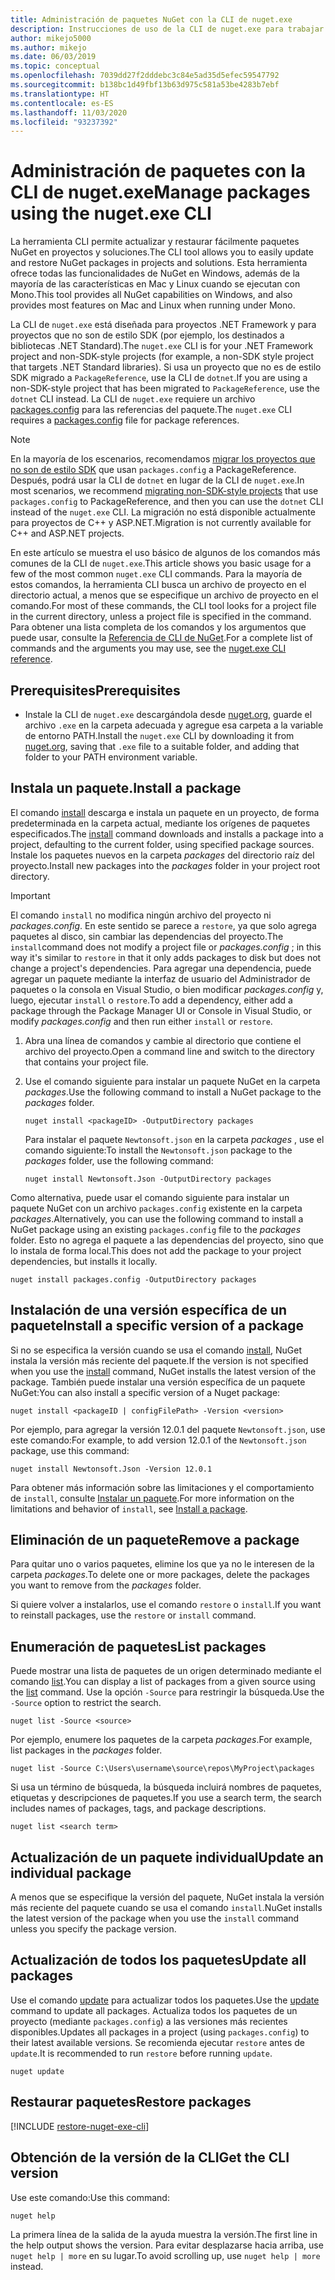 ```yaml
---
title: Administración de paquetes NuGet con la CLI de nuget.exe
description: Instrucciones de uso de la CLI de nuget.exe para trabajar con paquetes NuGet.
author: mikejo5000
ms.author: mikejo
ms.date: 06/03/2019
ms.topic: conceptual
ms.openlocfilehash: 7039dd27f2dddebc3c84e5ad35d5efec59547792
ms.sourcegitcommit: b138bc1d49fbf13b63d975c581a53be4283b7ebf
ms.translationtype: HT
ms.contentlocale: es-ES
ms.lasthandoff: 11/03/2020
ms.locfileid: "93237392"
---
```

# <a name="manage-packages-using-the-nugetexe-cli"></a><span data-ttu-id="5f61b-103">Administración de paquetes con la CLI de nuget.exe</span><span class="sxs-lookup"><span data-stu-id="5f61b-103">Manage packages using the nuget.exe CLI</span></span>

<span data-ttu-id="5f61b-104">La herramienta CLI permite actualizar y restaurar fácilmente paquetes NuGet en proyectos y soluciones.</span><span class="sxs-lookup"><span data-stu-id="5f61b-104">The CLI tool allows you to easily update and restore NuGet packages in projects and solutions.</span></span> <span data-ttu-id="5f61b-105">Esta herramienta ofrece todas las funcionalidades de NuGet en Windows, además de la mayoría de las características en Mac y Linux cuando se ejecutan con Mono.</span><span class="sxs-lookup"><span data-stu-id="5f61b-105">This tool provides all NuGet capabilities on Windows, and also provides most features on Mac and Linux when running under Mono.</span></span>

<span data-ttu-id="5f61b-106">La CLI de `nuget.exe` está diseñada para proyectos .NET Framework y para proyectos que no son de estilo SDK (por ejemplo, los destinados a bibliotecas .NET Standard).</span><span class="sxs-lookup"><span data-stu-id="5f61b-106">The `nuget.exe` CLI is for your .NET Framework project and non-SDK-style projects (for example, a non-SDK style project that targets .NET Standard libraries).</span></span> <span data-ttu-id="5f61b-107">Si usa un proyecto que no es de estilo SDK migrado a `PackageReference`, use la CLI de `dotnet`.</span><span class="sxs-lookup"><span data-stu-id="5f61b-107">If you are using a non-SDK-style project that has been migrated to `PackageReference`, use the `dotnet` CLI instead.</span></span> <span data-ttu-id="5f61b-108">La CLI de `nuget.exe` requiere un archivo [packages.config](../reference/packages-config.md) para las referencias del paquete.</span><span class="sxs-lookup"><span data-stu-id="5f61b-108">The `nuget.exe` CLI requires a [packages.config](../reference/packages-config.md) file for package references.</span></span>

> [!NOTE]
> <span data-ttu-id="5f61b-109">En la mayoría de los escenarios, recomendamos [migrar los proyectos que no son de estilo SDK](../consume-packages/migrate-packages-config-to-package-reference.md) que usan `packages.config` a PackageReference. Después, podrá usar la CLI de `dotnet` en lugar de la CLI de `nuget.exe`.</span><span class="sxs-lookup"><span data-stu-id="5f61b-109">In most scenarios, we recommend [migrating non-SDK-style projects](../consume-packages/migrate-packages-config-to-package-reference.md) that use `packages.config` to PackageReference, and then you can use the `dotnet` CLI instead of the `nuget.exe` CLI.</span></span> <span data-ttu-id="5f61b-110">La migración no está disponible actualmente para proyectos de C++ y ASP.NET.</span><span class="sxs-lookup"><span data-stu-id="5f61b-110">Migration is not currently available for C++ and ASP.NET projects.</span></span>

<span data-ttu-id="5f61b-111">En este artículo se muestra el uso básico de algunos de los comandos más comunes de la CLI de `nuget.exe`.</span><span class="sxs-lookup"><span data-stu-id="5f61b-111">This article shows you basic usage for a few of the most common `nuget.exe` CLI commands.</span></span> <span data-ttu-id="5f61b-112">Para la mayoría de estos comandos, la herramienta CLI busca un archivo de proyecto en el directorio actual, a menos que se especifique un archivo de proyecto en el comando.</span><span class="sxs-lookup"><span data-stu-id="5f61b-112">For most of these commands, the CLI tool looks for a project file in the current directory, unless a project file is specified in the command.</span></span> <span data-ttu-id="5f61b-113">Para obtener una lista completa de los comandos y los argumentos que puede usar, consulte la [Referencia de CLI de NuGet](../reference/nuget-exe-cli-reference.md).</span><span class="sxs-lookup"><span data-stu-id="5f61b-113">For a complete list of commands and the arguments you may use, see the [nuget.exe CLI reference](../reference/nuget-exe-cli-reference.md).</span></span>

## <a name="prerequisites"></a><span data-ttu-id="5f61b-114">Prerequisites</span><span class="sxs-lookup"><span data-stu-id="5f61b-114">Prerequisites</span></span>

- <span data-ttu-id="5f61b-115">Instale la CLI de `nuget.exe` descargándola desde [nuget.org](https://dist.nuget.org/win-x86-commandline/latest/nuget.exe), guarde el archivo `.exe` en la carpeta adecuada y agregue esa carpeta a la variable de entorno PATH.</span><span class="sxs-lookup"><span data-stu-id="5f61b-115">Install the `nuget.exe` CLI by downloading it from [nuget.org](https://dist.nuget.org/win-x86-commandline/latest/nuget.exe), saving that `.exe` file to a suitable folder, and adding that folder to your PATH environment variable.</span></span>

## <a name="install-a-package"></a><span data-ttu-id="5f61b-116">Instala un paquete.</span><span class="sxs-lookup"><span data-stu-id="5f61b-116">Install a package</span></span>

<span data-ttu-id="5f61b-117">El comando [install](../reference/cli-reference/cli-ref-install.md) descarga e instala un paquete en un proyecto, de forma predeterminada en la carpeta actual, mediante los orígenes de paquetes especificados.</span><span class="sxs-lookup"><span data-stu-id="5f61b-117">The [install](../reference/cli-reference/cli-ref-install.md) command downloads and installs a package into a project, defaulting to the current folder, using specified package sources.</span></span> <span data-ttu-id="5f61b-118">Instale los paquetes nuevos en la carpeta *packages* del directorio raíz del proyecto.</span><span class="sxs-lookup"><span data-stu-id="5f61b-118">Install new packages into the *packages* folder in your project root directory.</span></span>

> [!IMPORTANT]
> <span data-ttu-id="5f61b-119">El comando `install` no modifica ningún archivo del proyecto ni *packages.config*. En este sentido se parece a `restore`, ya que solo agrega paquetes al disco, sin cambiar las dependencias del proyecto.</span><span class="sxs-lookup"><span data-stu-id="5f61b-119">The `install`command does not modify a project file or *packages.config* ; in this way it's similar to `restore` in that it only adds packages to disk but does not change a project's dependencies.</span></span> <span data-ttu-id="5f61b-120">Para agregar una dependencia, puede agregar un paquete mediante la interfaz de usuario del Administrador de paquetes o la consola en Visual Studio, o bien modificar *packages.config* y, luego, ejecutar `install` o `restore`.</span><span class="sxs-lookup"><span data-stu-id="5f61b-120">To add a dependency, either add a package through the Package Manager UI or Console in Visual Studio, or modify *packages.config* and then run either `install` or `restore`.</span></span>

1. <span data-ttu-id="5f61b-121">Abra una línea de comandos y cambie al directorio que contiene el archivo del proyecto.</span><span class="sxs-lookup"><span data-stu-id="5f61b-121">Open a command line and switch to the directory that contains your project file.</span></span>

2. <span data-ttu-id="5f61b-122">Use el comando siguiente para instalar un paquete NuGet en la carpeta *packages*.</span><span class="sxs-lookup"><span data-stu-id="5f61b-122">Use the following command to install a NuGet package to the *packages* folder.</span></span>

    ```cli
    nuget install <packageID> -OutputDirectory packages
    ```

    <span data-ttu-id="5f61b-123">Para instalar el paquete `Newtonsoft.json` en la carpeta *packages* , use el comando siguiente:</span><span class="sxs-lookup"><span data-stu-id="5f61b-123">To install the `Newtonsoft.json` package to the *packages* folder, use the following command:</span></span>

    ```cli
    nuget install Newtonsoft.Json -OutputDirectory packages
    ```

<span data-ttu-id="5f61b-124">Como alternativa, puede usar el comando siguiente para instalar un paquete NuGet con un archivo `packages.config` existente en la carpeta *packages*.</span><span class="sxs-lookup"><span data-stu-id="5f61b-124">Alternatively, you can use the following command to install a NuGet package using an existing `packages.config` file to the *packages* folder.</span></span> <span data-ttu-id="5f61b-125">Esto no agrega el paquete a las dependencias del proyecto, sino que lo instala de forma local.</span><span class="sxs-lookup"><span data-stu-id="5f61b-125">This does not add the package to your project dependencies, but installs it locally.</span></span>

```cli
nuget install packages.config -OutputDirectory packages
```

## <a name="install-a-specific-version-of-a-package"></a><span data-ttu-id="5f61b-126">Instalación de una versión específica de un paquete</span><span class="sxs-lookup"><span data-stu-id="5f61b-126">Install a specific version of a package</span></span>

<span data-ttu-id="5f61b-127">Si no se especifica la versión cuando se usa el comando [install](../reference/cli-reference/cli-ref-install.md), NuGet instala la versión más reciente del paquete.</span><span class="sxs-lookup"><span data-stu-id="5f61b-127">If the version is not specified when you use the [install](../reference/cli-reference/cli-ref-install.md) command, NuGet installs the latest version of the package.</span></span> <span data-ttu-id="5f61b-128">También puede instalar una versión específica de un paquete NuGet:</span><span class="sxs-lookup"><span data-stu-id="5f61b-128">You can also install a specific version of a Nuget package:</span></span>

```cli
nuget install <packageID | configFilePath> -Version <version>
```

<span data-ttu-id="5f61b-129">Por ejemplo, para agregar la versión 12.0.1 del paquete `Newtonsoft.json`, use este comando:</span><span class="sxs-lookup"><span data-stu-id="5f61b-129">For example, to add version 12.0.1 of the `Newtonsoft.json` package, use this command:</span></span>

```cli
nuget install Newtonsoft.Json -Version 12.0.1
```

<span data-ttu-id="5f61b-130">Para obtener más información sobre las limitaciones y el comportamiento de `install`, consulte [Instalar un paquete](#install-a-package).</span><span class="sxs-lookup"><span data-stu-id="5f61b-130">For more information on the limitations and behavior of `install`, see [Install a package](#install-a-package).</span></span>

## <a name="remove-a-package"></a><span data-ttu-id="5f61b-131">Eliminación de un paquete</span><span class="sxs-lookup"><span data-stu-id="5f61b-131">Remove a package</span></span>

<span data-ttu-id="5f61b-132">Para quitar uno o varios paquetes, elimine los que ya no le interesen de la carpeta *packages*.</span><span class="sxs-lookup"><span data-stu-id="5f61b-132">To delete one or more packages, delete the packages you want to remove from the *packages* folder.</span></span>

<span data-ttu-id="5f61b-133">Si quiere volver a instalarlos, use el comando `restore` o `install`.</span><span class="sxs-lookup"><span data-stu-id="5f61b-133">If you want to reinstall packages, use the `restore` or `install` command.</span></span>

## <a name="list-packages"></a><span data-ttu-id="5f61b-134">Enumeración de paquetes</span><span class="sxs-lookup"><span data-stu-id="5f61b-134">List packages</span></span>

<span data-ttu-id="5f61b-135">Puede mostrar una lista de paquetes de un origen determinado mediante el comando [list](../reference/cli-reference/cli-ref-list.md).</span><span class="sxs-lookup"><span data-stu-id="5f61b-135">You can display a list of packages from a given source using the [list](../reference/cli-reference/cli-ref-list.md) command.</span></span> <span data-ttu-id="5f61b-136">Use la opción `-Source` para restringir la búsqueda.</span><span class="sxs-lookup"><span data-stu-id="5f61b-136">Use the `-Source` option to restrict the search.</span></span>

```cli
nuget list -Source <source>
```

<span data-ttu-id="5f61b-137">Por ejemplo, enumere los paquetes de la carpeta *packages*.</span><span class="sxs-lookup"><span data-stu-id="5f61b-137">For example, list packages in the *packages* folder.</span></span>

```cli
nuget list -Source C:\Users\username\source\repos\MyProject\packages
```

<span data-ttu-id="5f61b-138">Si usa un término de búsqueda, la búsqueda incluirá nombres de paquetes, etiquetas y descripciones de paquetes.</span><span class="sxs-lookup"><span data-stu-id="5f61b-138">If you use a search term, the search includes names of packages, tags, and package descriptions.</span></span>

```cli
nuget list <search term>
```

## <a name="update-an-individual-package"></a><span data-ttu-id="5f61b-139">Actualización de un paquete individual</span><span class="sxs-lookup"><span data-stu-id="5f61b-139">Update an individual package</span></span>

<span data-ttu-id="5f61b-140">A menos que se especifique la versión del paquete, NuGet instala la versión más reciente del paquete cuando se usa el comando `install`.</span><span class="sxs-lookup"><span data-stu-id="5f61b-140">NuGet installs the latest version of the package when you use the `install` command unless you specify the package version.</span></span>

## <a name="update-all-packages"></a><span data-ttu-id="5f61b-141">Actualización de todos los paquetes</span><span class="sxs-lookup"><span data-stu-id="5f61b-141">Update all packages</span></span>

<span data-ttu-id="5f61b-142">Use el comando [update](../reference/cli-reference/cli-ref-update.md) para actualizar todos los paquetes.</span><span class="sxs-lookup"><span data-stu-id="5f61b-142">Use the [update](../reference/cli-reference/cli-ref-update.md) command to update all packages.</span></span> <span data-ttu-id="5f61b-143">Actualiza todos los paquetes de un proyecto (mediante `packages.config`) a las versiones más recientes disponibles.</span><span class="sxs-lookup"><span data-stu-id="5f61b-143">Updates all packages in a project (using `packages.config`) to their latest available versions.</span></span> <span data-ttu-id="5f61b-144">Se recomienda ejecutar `restore` antes de `update`.</span><span class="sxs-lookup"><span data-stu-id="5f61b-144">It is recommended to run `restore` before running `update`.</span></span>

```cli
nuget update
```

## <a name="restore-packages"></a><span data-ttu-id="5f61b-145">Restaurar paquetes</span><span class="sxs-lookup"><span data-stu-id="5f61b-145">Restore packages</span></span>

[!INCLUDE [restore-nuget-exe-cli](includes/restore-nuget-exe-cli.md)]

## <a name="get-the-cli-version"></a><span data-ttu-id="5f61b-146">Obtención de la versión de la CLI</span><span class="sxs-lookup"><span data-stu-id="5f61b-146">Get the CLI version</span></span>

<span data-ttu-id="5f61b-147">Use este comando:</span><span class="sxs-lookup"><span data-stu-id="5f61b-147">Use this command:</span></span>

```cli
nuget help
```

<span data-ttu-id="5f61b-148">La primera línea de la salida de la ayuda muestra la versión.</span><span class="sxs-lookup"><span data-stu-id="5f61b-148">The first line in the help output shows the version.</span></span> <span data-ttu-id="5f61b-149">Para evitar desplazarse hacia arriba, use `nuget help | more` en su lugar.</span><span class="sxs-lookup"><span data-stu-id="5f61b-149">To avoid scrolling up, use `nuget help | more` instead.</span></span>